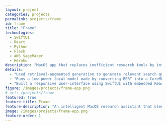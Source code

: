 ```yaml
---
layout: project
categories: projects
permalink: projects/frame
id: frame
title: "Frame"
technologies:
  - SwiftUI
  - React
  - Python
  - Flask
  - AWS SageMaker
  - Heroku
description: "MacOS app that replaces inefficient research tools by integrating writing and search into a single view."
details:
  - "Used retrieval-augmented generation to generate relevant search queries and retrieve context-aware search results based on the user's notes, sources, and current writing."
  - "Runs a low-power local model made by converting BERT into a CoreML model and adding the embeddings into FAISS."
  - "Built a responsive user-interface using SwiftUI with embedded React.js, which communicates with a Flask backend."
figure: /images/projects/frame-app.png
# url: /projects/frame
featured: true
feature-title: Frame
feature-description: "An intelligent MacOS research assistant that blends search and writing."
image: /images/projects/frame-app.png
feature-order: 1
---
```

